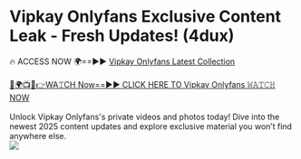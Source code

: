 # Vipkay Onlyfans Exclusive Content Leak - Fresh Updates! (4dux)

🔥 ACCESS NOW 🌍==►► <a href="https://tinyurl.com/kvy9nzfs" rel="nofollow">Vipkay Onlyfans Latest Collection</a>
<br><br>
[🔴🌍📺📱👉WA𝚃CH Now==►► CLICK HERE TO Vipkay Onlyfans 𝚆𝙰𝚃𝙲𝙷 NOW](https://tinyurl.com/kvy9nzfs)
<br><br>
Unlock Vipkay Onlyfans's private videos and photos today! Dive into the newest 2025 content updates and explore exclusive material you won’t find anywhere else.
<br>
<a href="https://tinyurl.com/kvy9nzfs" rel="nofollow" data-target="animated-image.originalLink"><img src="https://camo.githubusercontent.com/8a4f000d20f83aca3bf7ec5f350d767afa0574a8a352519fd8cfa583a6f93a33/68747470733a2f2f692e696d6775722e636f6d2f644a486b345a712e676966" data-canonical-src="https://i.imgur.com/dJHk4Zq.gif" style="max-width: 100%; display: inline-block;" data-target="animated-image.originalImage"></a>
<br>
